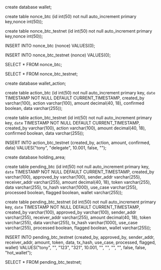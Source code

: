 create database wallet;

create table nonce_btc (id int(50) not null auto_increment primary key,nonce int(50));

create table nonce_btc_testnet (id int(50) not null auto_increment primary key,nonce int(50));

INSERT INTO nonce_btc (nonce) VALUES(0);

INSERT INTO nonce_btc_testnet (nonce) VALUES(0);

SELECT * FROM nonce_btc;

SELECT * FROM nonce_btc_testnet;



create database wallet_action;

create table action_btc (id int(50) not null auto_increment primary key, `date` TIMESTAMP NOT NULL DEFAULT CURRENT_TIMESTAMP, created_by varchar(100), action varchar(100), amount decimal(40, 18), confirmed boolean, data varchar(255));

create table action_btc_testnet (id int(50) not null auto_increment primary key, `date` TIMESTAMP NOT NULL DEFAULT CURRENT_TIMESTAMP, created_by varchar(100), action varchar(100), amount decimal(40, 18), confirmed boolean, data varchar(255));


INSERT INTO action_btc_testnet (created_by, action, amount, confirmed, data) VALUES("tony", "delegate", 10.001, false, "");




create database holding_area;

create table pending_btc (id int(50) not null auto_increment primary key, `date` TIMESTAMP NOT NULL DEFAULT CURRENT_TIMESTAMP, created_by varchar(100), approved_by varchar(100), sender_addr varchar(255), receiver_addr varchar(255), amount decimal(40, 18), token varchar(255), data varchar(255), tx_hash varchar(1000), use_case varchar(255), processed boolean, flagged boolean, wallet varchar(255));

create table pending_btc_testnet (id int(50) not null auto_increment primary key, `date` TIMESTAMP NOT NULL DEFAULT CURRENT_TIMESTAMP, created_by varchar(100), approved_by varchar(100), sender_addr varchar(255), receiver_addr varchar(255), amount decimal(40, 18), token varchar(255), data varchar(255), tx_hash varchar(1000), use_case varchar(255), processed boolean, flagged boolean, wallet varchar(255));

INSERT INTO pending_btc_testnet (created_by, approved_by, sender_addr, receiver_addr, amount, token, data, tx_hash, use_case, processed, flagged, wallet) VALUES("tony", "", "123", "321", 10.001, "", "", "", "", false, false, "hot_wallet");

SELECT * FROM pending_btc_testnet;
